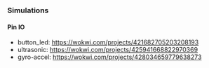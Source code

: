 ### Simulations
#### Pin IO
- button_led: https://wokwi.com/projects/421682705203208193
- ultrasonic: https://wokwi.com/projects/425941668822970369
- gyro-accel: https://wokwi.com/projects/428034659779638273
